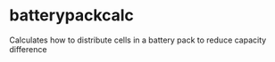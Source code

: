 # batterypackcalc
Calculates how to distribute cells in a battery pack to reduce capacity difference
